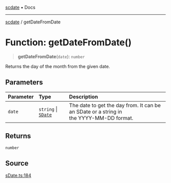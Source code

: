 [scdate](../README.md) • Docs

---

[scdate](../README.md) / getDateFromDate

# Function: getDateFromDate()

> **getDateFromDate**(`date`): `number`

Returns the day of the month from the given date.

## Parameters

| Parameter | Type                                       | Description                                                                                 |
| :-------- | :----------------------------------------- | :------------------------------------------------------------------------------------------ |
| `date`    | `string` \| [`SDate`](../classes/SDate.md) | The date to get the day from. It can be an SDate or a string in<br />the YYYY-MM-DD format. |

## Returns

`number`

## Source

[sDate.ts:184](https://github.com/ericvera/scdate/blob/main/src/sDate.ts#L184)
